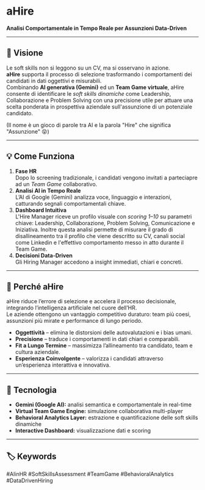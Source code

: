 # aHire  
**Analisi Comportamentale in Tempo Reale per Assunzioni Data-Driven**

---

## 🚀 Visione  
Le soft skills non si leggono su un CV, ma si osservano in azione.  
**aHire** supporta il processo di selezione trasformando i comportamenti dei candidati in dati oggettivi e misurabili.  
Combinando **AI generativa (Gemini)** ed un **Team Game virtuale**, aHire consente di identificare le *soft skills dinamiche* come Leadership, Collaborazione e Problem Solving con una precisione utile per attuare una scelta ponderata in prospettiva aziendale sull'assunzione di un potenziale candidato.

(Il nome è un gioco di parole tra AI e la parola "Hire" che significa "Assunzione" 😝)

---

## 💡 Come Funziona  

1. **Fase HR**  
   Dopo lo screening tradizionale, i candidati vengono invitati a parteciapre ad un *Team Game* collaborativo.  
2. **Analisi AI in Tempo Reale**  
   L’AI di Google (Gemini) analizza voce, linguaggio e interazioni, catturando segnali comportamentali chiave.  
3. **Dashboard Intuitiva**  
   L'Hire Manager riceve un profilo visuale con *scoring 1–10* su parametri chiave: Leadership, Collaborazione, Problem Solving, Comunicazione e Iniziativa. Inoltre questa analisi permette di misurare il grado di disallineamento tra il profilo che viene descritto su CV, canali social come Linkedin e l'effettivo comportamento messo in atto durante il Team Game. 
4. **Decisioni Data-Driven**  
   Gli Hiring Manager accedono a insight immediati, chiari e concreti.

---

## 🎯 Perché aHire  
aHire riduce l’errore di selezione e accelera il processo decisionale, integrando l’intelligenza artificiale nel cuore dell’HR.  
Le aziende ottengono un vantaggio competitivo duraturo: team più coesi, assunzioni più mirate e performance di lungo periodo.

- **Oggettività** – elimina le distorsioni delle autovalutazioni e i bias umani.  
- **Precisione** – traduce i comportamenti in dati chiari e comparabili.  
- **Fit a Lungo Termine** – massimizza l’allineamento tra candidato, team e cultura aziendale.  
- **Esperienza Coinvolgente** – valorizza i candidati attraverso un’esperienza interattiva e innovativa.

---

## 🧠 Tecnologia  
- **Gemini (Google AI):** analisi semantica e comportamentale in real-time  
- **Virtual Team Game Engine:** simulazione collaborativa multi-player  
- **Behavioral Analytics Layer:** estrazione e quantificazione delle soft skills dinamiche  
- **Interactive Dashboard:** visualizzazione dati e scoring  

---

## 🏷️ Keywords  
#AIinHR  #SoftSkillsAssessment  #TeamGame  #BehavioralAnalytics  #DataDrivenHiring

